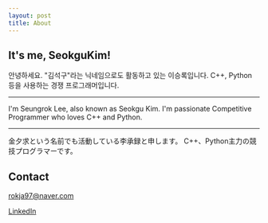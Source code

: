 ```yaml
---
layout: post
title: About
---
```

## It's me, SeokguKim!

안녕하세요. "김석구"라는 닉네임으로도 활동하고 있는 이승록입니다.
C++, Python 등을 사용하는 경쟁 프로그래머입니다.

---

I'm Seungrok Lee, also known as Seokgu Kim.
I'm passionate Competitive Programmer who loves C++ and Python.

---

金夕求という名前でも活動している李承録と申します。
C++、Python主力の競技プログラマーです。

## Contact

<rokja97@naver.com>

[LinkedIn](https://www.linkedin.com/in/seungroklee549/)
